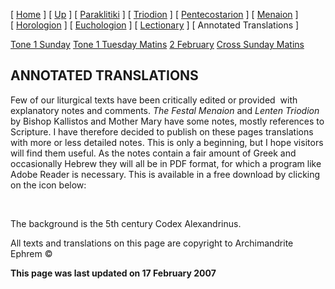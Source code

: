 \[ [Home](index.md) \] \[ [Up](liturgic.md) \] \[ [Paraklitiki](oktoich.md) \] \[ [Triodion](triodion.md) \] \[ [Pentecostarion](pentecos.md) \] \[ [Menaion](menaion.md) \] \[ [Horologion](horologion.md) \] \[ [Euchologion](eucholog.md) \] \[ [Lectionary](lectionary.md) \] \[ Annotated Translations \]

[Tone 1 Sunday](tone_1_sunday.md) [Tone 1 Tuesday Matins](tone_1_tuesday_matins.md) [2 February](2_february1.md) [Cross Sunday Matins](Cross%20Sunday%20Matins.md)

ANNOTATED TRANSLATIONS
----------------------

Few of our liturgical texts have been critically edited or provided  with explanatory notes and comments. *The Festal Menaion* and *Lenten Triodion* by Bishop Kallistos and Mother Mary have some notes, mostly references to Scripture. I have therefore decided to publish on these pages translations with more or less detailed notes. This is only a beginning, but I hope visitors will find them useful. As the notes contain a fair amount of Greek and occasionally Hebrew they will all be in PDF format, for which a program like Adobe Reader is necessary. This is available in a free download by clicking on the icon below:

 

The background is the 5th century Codex Alexandrinus.

All texts and translations on this page are copyright to Archimandrite Ephrem ©

**This page was last updated on 17 February 2007**

